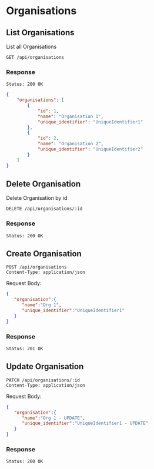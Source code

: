 # Organisations

## List Organisations

List all Organisations

```
GET /api/organisations
```

### Response

```
Status: 200 OK
```

```json
{
    "organisations": [
        {
            "id": 1,
            "name": "Organisation 1",
            "unique_identifier": "UniqueIdentifier1"
        },
        {
            "id": 2,
            "name": "Organisation 2",
            "unique_identifier": "UniqueIdentifier2"
        }
    ]
}
```

## Delete Organisation

Delete Organisation by id

```
DELETE /api/organisations/:id
```
### Response

```
Status: 200 OK
```

## Create Organisation

```
POST /api/organisations
Content-Type: application/json
```
Request Body:
```json
{
   "organisation":{
      "name":"Org 1",
      "unique_identifier":"UniqueIdentifier1"
   }
}
```

### Response

```
Status: 201 OK
```

## Update Organisation

```
PATCH /api/organisations/:id
Content-Type: application/json
```
Request Body:
```json
{
   "organisation":{
      "name":"Org 1 - UPDATE",
      "unique_identifier":"UniqueIdentifier1 - UPDATE"
   }
}
```

### Response

```
Status: 200 OK
```
